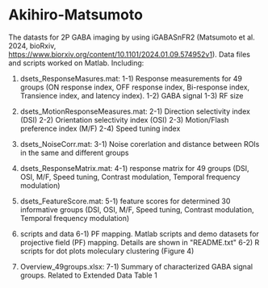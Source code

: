 # Akihiro-Matsumoto

The datasts for 2P GABA imaging by using iGABASnFR2 (Matsumoto et al. 2024, bioRxiv, https://www.biorxiv.org/content/10.1101/2024.01.09.574952v1). Data files and scripts worked on Matlab.
Including:
1) dsets_ResponseMasures.mat:
   1-1) Response measurements for 49 groups (ON response index, OFF response index, Bi-response index, Transience index, and latency index).
   1-2) GABA signal
   1-3) RF size
2) dsets_MotionResponseMeasures.mat:
   2-1) Direction selectivity index (DSI)
   2-2) Orientation selectivity index (OSI)
   2-3) Motion/Flash preference index (M/F)
   2-4) Speed tuning index
3) dsets_NoiseCorr.mat:
   3-1) Noise corerlation and distance between ROIs in the same and different groups
4) dsets_ResponseMatrix.mat:
   4-1) response matrix for 49 groups (DSI, OSI, M/F, Speed tuning, Contrast modulation, Temporal frequency modulation)
5) dsets_FeatureScore.mat:
   5-1) feature scores for determined 30 informative groups (DSI, OSI, M/F, Speed tuning, Contrast modulation, Temporal frequency modulation)

6) scripts and data
   6-1) PF mapping. Matlab scripts and demo datasets for projective field (PF) mapping. Details are shown in "README.txt"
   6-2) R scripts for dot plots moleculary clustering (Figure 4)

7) Overview_49groups.xlsx:
   7-1) Summary of characterized GABA signal groups. Related to Extended Data Table 1
